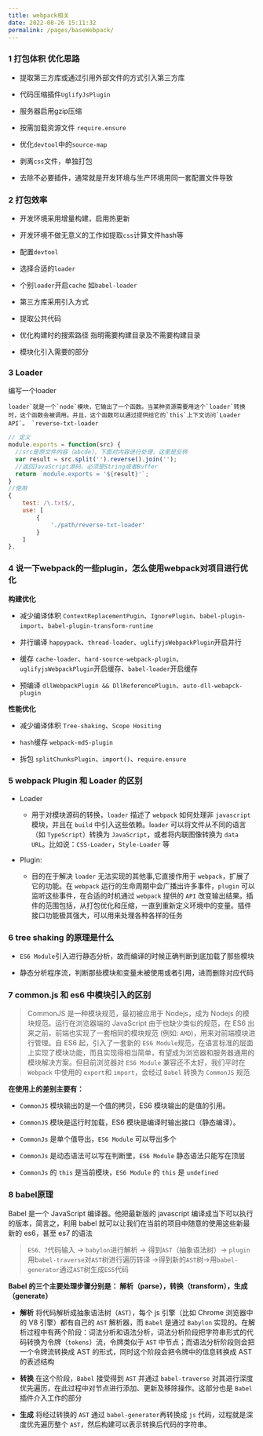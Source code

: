 ```yaml
---
title: webpack相关
date: 2022-08-26 15:11:32
permalink: /pages/baseWebpack/
---
```


### 1 打包体积 优化思路

- 提取第三方库或通过引用外部文件的方式引入第三方库

- 代码压缩插件`UglifyJsPlugin`

- 服务器启用gzip压缩

- 按需加载资源文件 `require.ensure`

- 优化`devtool`中的`source-map`

- 剥离`css`文件，单独打包

- 去除不必要插件，通常就是开发环境与生产环境用同一套配置文件导致

### 2 打包效率

- 开发环境采用增量构建，启用热更新

- 开发环境不做无意义的工作如提取`css`计算文件hash等

- 配置`devtool`

- 选择合适的`loader`

- 个别`loader`开启`cache` 如`babel-loader`

- 第三方库采用引入方式

- 提取公共代码

- 优化构建时的搜索路径 指明需要构建目录及不需要构建目录

- 模块化引入需要的部分

### 3 Loader

编写一个loader

 ```
loader`就是一个`node`模块，它输出了一个函数。当某种资源需要用这个`loader`转换时，这个函数会被调用。并且，这个函数可以通过提供给它的`this`上下文访问`Loader API`。 `reverse-txt-loader
 ```

```js
// 定义
module.exports = function(src) {
  //src是原文件内容（abcde），下面对内容进行处理，这里是反转
  var result = src.split('').reverse().join('');
  //返回JavaScript源码，必须是String或者Buffer
  return `module.exports = '${result}'`;
}
//使用
{
	test: /\.txt$/,
	use: [
		{
			'./path/reverse-txt-loader'
		}
	]
},
```

### 4 说一下webpack的一些plugin，怎么使用webpack对项目进行优化

**构建优化**

- 减少编译体积 `ContextReplacementPugin`、`IgnorePlugin`、`babel-plugin-import`、`babel-plugin-transform-runtime`

- 并行编译 `happypack`、`thread-loader`、`uglifyjsWebpackPlugin`开启并行

- 缓存 `cache-loader`、`hard-source-webpack-plugin`、`uglifyjsWebpackPlugin`开启缓存、`babel-loader`开启缓存

- 预编译 `dllWebpackPlugin && DllReferencePlugin`、`auto-dll-webapck-plugin`

**性能优化**

- 减少编译体积 `Tree-shaking`、`Scope Hositing`

- `hash`缓存 `webpack-md5-plugin`

- 拆包 `splitChunksPlugin`、`import()`、`require.ensure`

### 5 webpack Plugin 和 Loader 的区别

- Loader
  - 用于对模块源码的转换，`loader` 描述了 `webpack` 如何处理非 `javascript` 模块，并且在 `build` 中引入这些依赖。l`oader` 可以将文件从不同的语言（如 `TypeScript`）转换为 `JavaScript`，或者将内联图像转换为 `data URL`。比如说：`CSS-Loader`，`Style-Loader` 等

- Plugin:
  - 目的在于解决 `loader` 无法实现的其他事,它直接作用于 `webpack`，扩展了它的功能。在 `webpack` 运行的生命周期中会广播出许多事件，`plugin` 可以监听这些事件，在合适的时机通过 `webpack` 提供的 `API` 改变输出结果。插件的范围包括，从打包优化和压缩，一直到重新定义环境中的变量。插件接口功能极其强大，可以用来处理各种各样的任务

### 6 tree shaking 的原理是什么

- `ES6 Module`引入进行静态分析，故而编译的时候正确判断到底加载了那些模块

- 静态分析程序流，判断那些模块和变量未被使用或者引用，进而删除对应代码

### 7 common.js 和 es6 中模块引入的区别

> CommonJS 是一种模块规范，最初被应用于 Nodejs，成为 Nodejs 的模块规范。运行在浏览器端的 JavaScript 由于也缺少类似的规范，在 ES6 出来之前，前端也实现了一套相同的模块规范 (例如: `AMD`)，用来对前端模块进行管理。自 ES6 起，引入了一套新的 `ES6 Module`规范，在语言标准的层面上实现了模块功能，而且实现得相当简单，有望成为浏览器和服务器通用的模块解决方案。但目前浏览器对 `ES6 Module` 兼容还不太好，我们平时在 `Webpack` 中使用的 `export`和 `import`，会经过 `Babel` 转换为 `CommonJS` 规范

**在使用上的差别主要有：**

- `CommonJS` 模块输出的是一个值的拷贝，ES6 模块输出的是值的引用。

- `CommonJS` 模块是运行时加载，ES6 模块是编译时输出接口（静态编译）。

- `CommonJs` 是单个值导出，`ES6 Module` 可以导出多个

- `CommonJs` 是动态语法可以写在判断里，`ES6 Module` 静态语法只能写在顶层

- `CommonJs` 的 `this` 是当前模块，`ES6 Module` 的 `this` 是 `undefined`

### 8 babel原理

Babel 是一个 JavaScript 编译器。他把最新版的 javascript 编译成当下可以执行的版本，简言之，利用 babel 就可以让我们在当前的项目中随意的使用这些新最新的 es6，甚至 es7 的语法

> `ES6、7`代码输入 -> `babylon`进行解析 -> 得到`AST`（抽象语法树）-> `plugin`用b`abel-traverse`对`AST`树进行遍历转译 ->得到新的`AST`树->用`babel-generator`通过`AST`树生成`ES5`代码

**Babel 的三个主要处理步骤分别是： 解析（parse），转换（transform），生成（generate）**

- **解析** 将代码解析成抽象语法树（`AST`），每个 js 引擎（比如 Chrome 浏览器中的 V8 引擎）都有自己的 `AST` 解析器，而 `Babel` 是通过 `Babylon` 实现的。在解析过程中有两个阶段：词法分析和语法分析，词法分析阶段把字符串形式的代码转换为令牌（`tokens`）流，令牌类似于 `AST` 中节点；而语法分析阶段则会把一个令牌流转换成 AST 的形式，同时这个阶段会把令牌中的信息转换成 AST 的表述结构

- **转换** 在这个阶段，`Babel` 接受得到 `AST` 并通过 `babel-traverse` 对其进行深度优先遍历，在此过程中对节点进行添加、更新及移除操作。这部分也是 `Babel` 插件介入工作的部分

- **生成** 将经过转换的 `AST` 通过 `babel-generator`再转换成 `js` 代码，过程就是深度优先遍历整个 `AST`，然后构建可以表示转换后代码的字符串。
